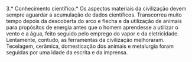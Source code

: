 ﻿3.* Conhecimento científico.* Os aspectos materiais da civilização devem sempre aguardar a acumulação de dados científicos. Transcorreu muito tempo depois da descoberta do arco e flecha e da utilização de animais para propósitos de energia antes que o homem aprendesse a utilizar o vento e a água, feito seguido pelo emprego do vapor e da eletricidade. Lentamente, contudo, as ferramentas da civilização melhoraram. Tecelagem, cerâmica, domesticação dos animais e metalurgia foram seguidas por uma idade da escrita e da imprensa.